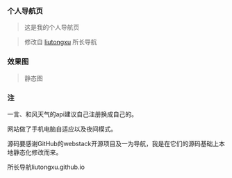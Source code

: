 
### 个人导航页

>这是我的个人导航页

>修改自 [liutongxu](https://liutongxu.github.io) 所长导航

### 效果图

>静态图



### 注

一言、和风天气的api建议自己注册换成自己的。

网站做了手机电脑自适应以及夜间模式。

源码要感谢GitHub的webstack开源项目及一为导航，我是在它们的源码基础上本地静态化修改而来。

所长导航liutongxu.github.io

